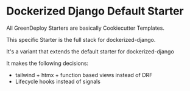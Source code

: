 # Dockerized Django Default Starter

All GreenDeploy Starters are basically Cookiecutter Templates.

This specific Starter is the full stack for dockerized-django.

It's a variant that extends the default starter for dockerized-django

It makes the following decisions:

- tailwind + htmx + function based views instead of DRF
- Lifecycle hooks instead of signals
